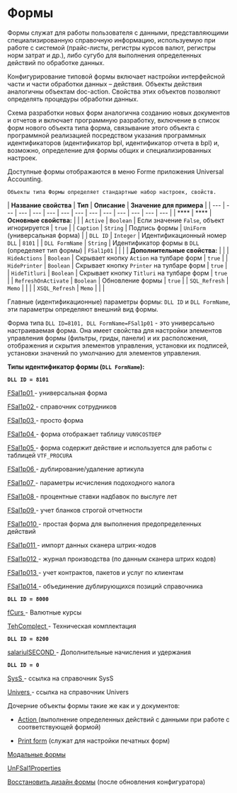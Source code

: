 # Формы

Формы служат для работы пользователя с данными, представляющими специализированную справочную информацию, используемую при работе с системой \(прайс-листы, регистры курсов валют, регистры норм затрат и др.\), либо сугубо для выполнения определенных действий по обработке данных.

Конфигурирование типовой формы включает настройки интерфейсной части и части обработки данных – действия. Объекты действия аналогичны объектам doc-action. Свойства этих объектов позволяют определять процедуры обработки данных.

Схема разработки новых форм аналогична созданию новых документов и отчетов и включает программную разработку, включение в список форм нового объекта типа форма, связывание этого объекта с программной реализацией посредством указания программных идентификаторов \(идентификатор bpl, идентификатор отчета в bpl\) и, возможно, определение для формы общих и специализированных настроек.

Доступные формы отображаются в меню Forme приложения Universal Accounting.

`Объекты типа Формы определяет стандартные набор настроек, свойств.`

| **Название свойства** | **Тип** | **Описание** | **Значение для примера** |
| --- | --- | --- | --- | --- | --- | --- | --- | --- | --- | --- | --- | --- |
|  **** |  **** | **Основные свойства:** |   |
| `Active` | `Boolean` | Если значение `False`, объект игнорируется | `true` |
| `Caption` | `String` | Подпись формы | `UniForm` \(универсальная форма\) |
| `DLL ID` | `Integer` | Идентификационный номер `DLL` | `8101` |
| `DLL FormName` | `String` | Идентификатор формы в `DLL` \(определяет тип формы\) | `FSal1p01` |
|   |   | **Дополнительные свойства:** |   |
| `HideActions` | `Boolean` | Скрывает кнопку `Action` на тулбаре форм | `true` |
| `HidePrinter` | `Boolean` | Скрывает кнопку `Printer` на тулбаре форм | `true` |
| `HideTitluri` | `Boolean` | Скрывает кнопку `Titluri` на тулбаре форм | `true` |
| `RefreshOnActivate` | `Boolean` | Обновление формы | `true` |
| `SQL_Refresh` | `Memo` |  |  |
| `XSQL_Refresh` | `Memo`  |  |  |

Главные \(идентификационные\) параметры формы: `DLL ID` и `DLL FormName`, эти параметры определяют внешний вид формы.

Форма типа `DLL ID=8101, DLL FormName=FSal1p01` - это универсально настраиваемая форма. Она имеет свойства для настройки элементов управления формы \(фильтры, гриды, панели\) и их расположения, отображения и скрытия элементов управления, установки их подписей, установки значений по умолчанию для элементов управления. 

**Типы идентификатор формы \(`DLL FormName`\):**

**`DLL ID = 8101`**

[FSal1p01 ](https://bsoft.gitbook.io/wiki/razrabotka/konfigurator/formy/fsal1p01)- универсальная форма

[FSal1p02 ](https://bsoft.gitbook.io/wiki/razrabotka/konfigurator/formy/fsal1p02)- справочник сотрудников

[FSal1p03 ](https://bsoft.gitbook.io/wiki/razrabotka/konfigurator/formy/fsal1p03)- просто форма

[FSal1p04 ](https://bsoft.gitbook.io/wiki/razrabotka/konfigurator/formy/fsal1p04)- форма отображает таблицу `VUN9COSTDEP`

[FSal1p05 ](https://bsoft.gitbook.io/wiki/razrabotka/konfigurator/formy/fsal1p05)- форма содержит действие и используется для работы с таблицей `VTF_PROCURA`

[FSal1p06 ](https://bsoft.gitbook.io/wiki/razrabotka/konfigurator/formy/fsal1p06)- дублирование/удаление артикула 

[FSal1p07 ](https://bsoft.gitbook.io/wiki/razrabotka/konfigurator/formy/fsal1p07)- параметры исчисления подоходного налога

[FSal1p08 ](https://bsoft.gitbook.io/wiki/razrabotka/konfigurator/formy/fsal1p08)- процентные ставки надбавок по выслуге лет

[FSal1p09 ](https://bsoft.gitbook.io/wiki/razrabotka/konfigurator/formy/fsal1p09)- учет бланков строгой отчетности

[FSal1p010 ](https://bsoft.gitbook.io/wiki/razrabotka/konfigurator/formy/fsal1p010)- простая форма для выполнения предопределенных действий

[FSal1p011 ](https://bsoft.gitbook.io/wiki/razrabotka/konfigurator/formy/fsal1p011)- импорт данных сканера штрих-кодов

[FSal1p012 ](https://bsoft.gitbook.io/wiki/razrabotka/konfigurator/formy/fsal1p012)- журнал производства \(по данным сканера штрих кодов\)

[FSal1p013 ](https://bsoft.gitbook.io/wiki/razrabotka/konfigurator/formy/fsal1p013)- учет контрактов, пакетов и услуг по клиентам

[FSal1p014 ](https://bsoft.gitbook.io/wiki/razrabotka/konfigurator/formy/fsal1p014)- объединение дублирующихся позиций справочника

**`DLL ID = 8000`**

[fCurs ](https://bsoft.gitbook.io/wiki/razrabotka/konfigurator/formy/fcurs)- Валютные курсы

[TehComplect ](https://bsoft.gitbook.io/wiki/razrabotka/konfigurator/formy/tehcomplect)- Техническая комплектация

**`DLL ID = 8200`**

[salariulSECOND ](https://bsoft.gitbook.io/wiki/razrabotka/konfigurator/formy/salariulsecond)- Дополнительные начисления и удержания

**`DLL ID = 0`**

[SysS ](https://bsoft.gitbook.io/wiki/razrabotka/konfigurator/formy/syss)- ссылка на справочник SysS

[Univers ](https://bsoft.gitbook.io/wiki/razrabotka/konfigurator/formy/univers)- ссылка на справочник Univers

Дочерние объекты формы такие же как и у документов:

 - [Action  ](https://bsoft.gitbook.io/wiki/razrabotka/konfigurator/dokumenty/deistviya-action)\(выполнение определенных действий с данными при работе с соответствующей формой\)

 - [Print form](https://bsoft.gitbook.io/wiki/razrabotka/konfigurator/dokumenty/pechatnye-formy-printforms) \(служат для настройки печатных форм\)

[Модальные формы](https://bsoft.gitbook.io/wiki/razrabotka/konfigurator/formy/modalnye-formy) 

[UnFSal1Properties](https://bsoft.gitbook.io/wiki/razrabotka/konfigurator/formy/unfsal1properties)

[Восстановить дизайн формы](https://bsoft.gitbook.io/wiki/razrabotka/konfigurator/formy/vosstanovit-%20%20dizain-formy) \(после обновления конфигуратора\)

